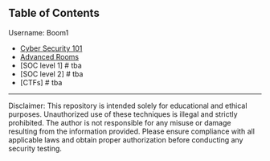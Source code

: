 ## Table of Contents


Username: Boom1


- [Cyber Security 101](CyberSecurity101/CyberSecurity101.md) 
- [Advanced Rooms](Advanced-Rooms/Advanced-Rooms.md) 
- [SOC level 1] # tba
- [SOC level 2] # tba
- [CTFs] # tba



___


Disclaimer: This repository is intended solely for educational and ethical purposes. Unauthorized use of these techniques is illegal and strictly prohibited. The author is not responsible for any misuse or damage resulting from the information provided. Please ensure compliance with all applicable laws and obtain proper authorization before conducting any security testing.
